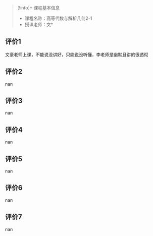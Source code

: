 >[!info]+ 课程基本信息
>
> - 课程名称：高等代数与解析几何2-1
> - 授课老师：文*

## 评价1

文豪老师上课，不能说没讲好，只能说没听懂，李老师是幽默且讲的很透彻&#10;
## 评价2

nan
## 评价3

nan
## 评价4

nan
## 评价5

nan
## 评价6

nan
## 评价7

nan
